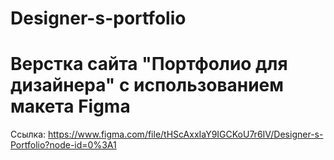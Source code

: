 # Designer-s-portfolio
# Верстка сайта "Портфолио для дизайнера" с использованием макета Figma
Ссылка: https://www.figma.com/file/tHScAxxIaY9IGCKoU7r6IV/Designer-s-Portfolio?node-id=0%3A1
